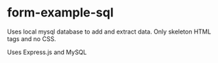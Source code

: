 # form-example-sql
 
 Uses local mysql database to add and extract data.
 Only skeleton HTML tags and no CSS.
 
 Uses Express.js and MySQL 
